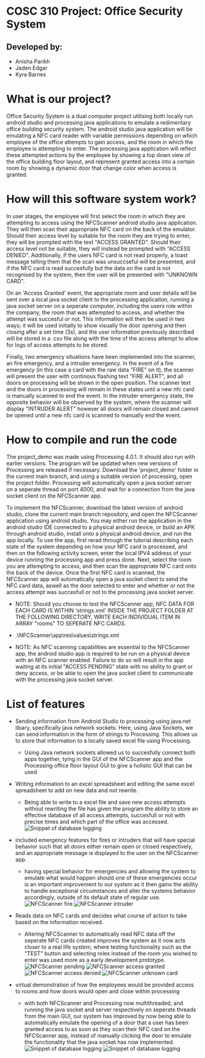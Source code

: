 # COSC 310 Project: Office Security System

## Developed by:
- Anisha Parikh
- Jaden Edgar
- Kyra Barnes

# What is our project?

Office Security System is a dual computer project utilising both locally run android studio and processing java applications to emulate a redimentary office building security system. The android studio java application will be emulating a NFC card reader with variable permissions depending on which employee of the office attempts to gain access, and the room in which the employee is attempting to enter. The processing java application will reflect these attempted actions by the employee by showing a top down view of the office building floor layout, and represent granted access into a certain room by showing a dynamic door that change color when access is granted.

# How will this software system work?

In user stages, the employee will first select the room in which they are attempting to access using the NFCScanner android studio java application. They will then scan their appropriate NFC card on the back of the emulator. Should their access level by suitable for the room they are trying to enter, they will be prompted with the text "ACCESS GRANTED". Should their access level not be suitable, they will instead be prompted with "ACCESS DENIED". Additionally, if the users NFC card is not read properly, a toast message telling them that the scan was unsuccseful will be presented, and if the NFC card is read succesfully but the data on the card is not recognised by the system, then the user will be presented with "UNKNOWN CARD".

On an 'Access Granted' event, the appropriate room and user details will be sent over a local java socket client to the processing application, running a java socket server on a seperate computer, including the users role within the company, the room that was attempted to access, and whether the attempt was succesful or not. This information will then be used in two ways; it will be used initially to show visually the door opening and then closing after a set time (3s), and the user information previously described will be stored in a .csv file along with the time of the access attempt to allow for logs of access attempts to be stored.

Finally, two emergency situations have been implemented into the scanner, an fire emergency, and a intruder emergency. In the event of a fire emergency (in this case a card with the raw data "FIRE" on it), the scanner will present the user with continous flashing text "FIRE ALERT", and all doors on processing will be shown in the open position. The scanner text and the doors in processing will remain in these states until a new nfc card is manually scanned to end the event. In the intruder emergency state, the opposite behavior will be observed by the system, where the scanner will display "INTRUDER ALERT" however all doors will remain closed and cannot be opened until a new nfc card is scanned to manually end the event.

# How to compile and run the code

The project_demo was made using Processing 4.0.1. It should also run with earlier versions. The program will be updated when new versions of Processing are released if necessary. Download the 'project_demo' folder in the current main branch, and using a suitable version of processing, open the project folder. Processing will automatically open a java socket server on a seperate thread on port 4000, and wait for a connection from the java socket client on the NFCScanner app.

To implement the NFCScanner, download the latest version of android studio, clone the current main branch repository, and open the NFCScanner application using android studio. You may either run the application in the android studio IDE connected to a physical android device, or build an APK through android studio, install onto a physical android device, and run the app locally. To use the app, first rerad through the tutorial describing each state of the system depending on how your NFC card is processed, and then on the following activity screen, enter the local IPV4 address of your device running the processing app and press done. Next, select the room you are attempting to access, and then scan the appropriate NFC card onto the back of the device. Once the first NFC card is scanned, the NFCScanner app will automatically open a java socket client to send the NFC card data, aswell as the door selected to enter and whether or not the access attempt was succesfull or not to the processing java socket server.

- NOTE: Should you choose to test the NFCScanner app, NFC DATA FOR EACH CARD IS WITHIN 'strings.xml' INSIDE THE PROJECT FOLDER AT THE FOLLOWING DIRECTORY, WRITE EACH INDIVIDUAL ITEM IN ARRAY "rooms" TO SEPERATE NFC CARDS.
-  .\NFCScanner\app\res\values\strings.xml

- NOTE: As NFC scanning capabilities are essential to the NFCScanner app, the android studio app is required to be run on a physical device with an NFC scanner enabled. Failure to do so will result in the app waiting at its initial "ACCESS PENDING" state with no ability to grant or deny access, or be able to open the java socket client to communicate with the processing java socket server.

# List of features

- Sending information from Android Studio to processing using java.net libary, specifically java network sockets. Here, using Java Sockets, we can send information in the form of strings to Processing. This allows us to store that information to a locally saved excel file using Processing.
  - Using Java network sockets allowed us to succesfully connect both apps together, tying in the GUI of the NFCScanner app and the Processing office floor layout GUI to give a holistic GUI that can be used
  
 - Writing information to an excel spreadsheet and editing the same excel spreadsheet to add on new data and not rewrite.
   - Being able to write to a excel file and save new access attempts without rewriting the file has given the program the ability to store an effective database of all access attempts, succesfull or not with precise times and which part of the office was accessed.
   ![Snippet of database logging](COSC-310-Project/Assets/Images/database_output.PNG)
   
 - included emergency features for fires or intruders that will have special behavior such that all doors either remain open or closed respectively, and an appropriate message is displayed to the user on the NFCScanner app.
   - having special behavior for emergencies and allowing the system to emulate what would happen should one of these emergencies occur is an important improvement to our system as it then gains the ability to handle exceptional circumstances and alter the systems behavior accordingly, outside of its default state of regular use.
   ![NFCScanner fire](/Assets/Images/screenshot_(8).PNG)
   ![NFCScanner intruder](/Assets/Images/screenshot_(9).PNG)
   
 - Reads data on NFC cards and decides what course of action to take based on the information received.
    - Altering NFCScanner to automatically read NFC data off the seperate NFC cards created improves the system as it now acts closer to a real life system, where testing functionality such as the "TEST" button and selecting roles instead of the room you wished to enter was used more as a early development prototype.
   ![NFCScanner pending](/Assets/Images/screenshot_(4).PNG)
   ![NFCScanner access granted](/Assets/Images/screenshot_(5).PNG)
   ![NFCScanner access denied](/Assets/Images/screenshot_(6).PNG)
   ![NFCScanner unknown card](/Assets/Images/screenshot_(7).PNG)
    
 - virtual demonstration of how the employees would be provided access to rooms and how doors would open and close within processing
   - with both NFCScanner and Processing now multithreaded, and running the java socket and server respectively on seperate threads from the main GUI, our system has improved by now being able to automatically emulate the opening of a door that a user has been granted access to as soon as they scan their NFC card on the NFCScanner app, instead of manually clicking the door to emulate the functionality that the java socket has now implemented.
   ![Snippet of database logging](/Assets/Images/floor_layout_all_closed.PNG)
   ![Snippet of database logging](/Assets/Images/floor_layout_fire.PNG)

